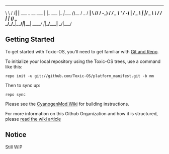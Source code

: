  
 __      __   _                    _         _____        _       ___  ___ 
 \ \    / /__| |__ ___ _ __  ___  | |_ ___  |_   _|____ _(_)__   / _ \/ __|
  \ \/\/ / -_) / _/ _ \ '  \/ -_) |  _/ _ \   | |/ _ \ \ / / _| | (_) \__ \
   \_/\_/\___|_\__\___/_|_|_\___|  \__\___/   |_|\___/_\_\_\__|  \___/|___/
                                

Getting Started
---------------

To get started with Toxic-OS, you'll need to get
familiar with [Git and Repo](http://source.android.com/source/using-repo.html).

To initialize your local repository using the Toxic-OS trees, use a command like this:

    repo init -u git://github.com/Toxic-OS/platform_manifest.git -b mm

Then to sync up:

    repo sync

Please see the [CyanogenMod Wiki](http://wiki.cyanogenmod.org/) for building instructions.

For more information on this Github Organization and how it is structured, 
please [read the wiki article](http://wiki.cyanogenmod.org/w/Github_Organization)

Notice
--------
Still WIP

